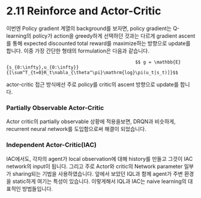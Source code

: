 # 2.11 Reinforce and Actor-Critic

이번엔 Policy gradient 계열의 background를 보자면, policy gradient는 Q-learning의 policy가 action을 greedy하게 선택하던 것과는 다르게 gradient ascent를 통해 expected discounted total reward를 maximize하는 방향으로 update를 합니다. 이중 가장 간단한 형태의 formulation은 다음과 같습니다.

                                                    $$ g = \mathbb{E}{s_{0:\infty},u_{0:\infty}}{[\sum^T_{t=0}R_t\nabla_{\theta^\pi}\mathrm{log}\pi(u_t|s_t)]}$$

actor-critic 접근 방식에선 주로 policy를 critic의 ascent 방향으로 update를 합니다.

### Partially Observable Actor-Critic

Actor critic의 partially observable 상황에 적용을보면, DRQN과 비슷하게, recurrent neural network를 도입함으로써 해결이 되었습니다.

### Independent Actor-Critic\(IAC\)

IAC에서도, 각자의 agent가 local observation에 대해 history를 만들고 그것이 IAC network의 input이 됩니다. 그리고 주로 Actor와 critic의 Network parameter 일부가 sharing되는 기법을 사용하였습니다. 앞에서 보았던 IQL과 함께 agent가 주변 환경을 static하게 여기는 특성이 있습니다. 이렇게해서 IQL과 IAC는 naive learning의 대표적인 방법들입니다.




